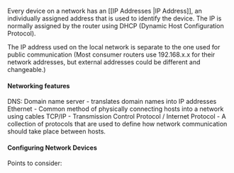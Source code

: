 Every device on a network has an [[IP Addresses |IP Address]], an individually assigned address that is used to identify the device. The IP is normally assigned by the router using DHCP (Dynamic Host Configuration Protocol).

The IP address used on the local network is separate to the one used for public communication (Most consumer routers use 192.168.x.x for their network addresses, but external addresses could be different and changeable.)

#### Networking features
DNS: Domain name server - translates domain names into IP addresses
Ethernet - Common method of physically connecting hosts into a network using cables
TCP/IP - Transmission Control Protocol / Internet Protocol - A collection of protocols that are used to define how network communication should take place between hosts.


#### Configuring Network Devices
Points to consider:

